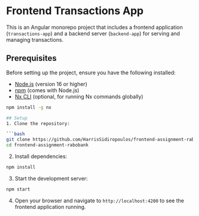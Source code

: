 # Frontend Transactions App

This is an Angular monorepo project that includes a frontend application (`transactions-app`) and a backend server (`backend-app`) for serving and managing transactions.

## Prerequisites

Before setting up the project, ensure you have the following installed:

- [Node.js](https://nodejs.org/) (version 16 or higher)
- [npm](https://www.npmjs.com/) (comes with Node.js)
- [Nx CLI](https://nx.dev/) (optional, for running Nx commands globally)

````bash
npm install -g nx

## Setup
1. Clone the repository:

```bash
git clone https://github.com/HarrisSidiropoulos/frontend-assignment-rabobank.git
cd frontend-assignment-rabobank
````

2. Install dependencies:

```bash
npm install
```

3. Start the development server:

```bash
npm start
```

4. Open your browser and navigate to `http://localhost:4200` to see the frontend application running.
